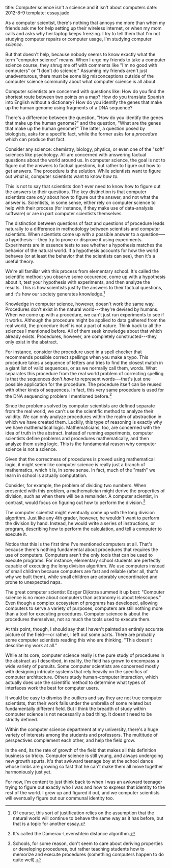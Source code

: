 title: Computer science isn't a science and it isn't about computers
date: 2012-8-9
template: essay.jade

As a computer scientist, there's nothing that annoys me more than when
my friends ask me for help setting up their wireless internet, or when
my mom calls and asks why her laptop keeps freezing. I try to tell
them that I'm not studying computer repairs or computer usage, I'm
studying computer *science*.

But that doesn't help, because nobody seems to know exactly what the
term "computer science" means. When I urge my friends to take a
computer science course, they shrug me off with comments like "I'm no
good with computers" or "I don't do science." Assuming my friends
aren't just unadventurous, there must be some big misconceptions
outside of the computer science community about what computer science
is all about.

Computer scientists are concerned with questions like: How do you find
the shortest route between two points on a map? How do you translate
Spanish into English without a dictionary? How do you identify the
genes that make up the human genome using fragments of a DNA sequence?

There's a difference between the question, "How do you identify the
genes that make up the human genome?" and the question, "What are the
genes that make up the human genome?" The latter, a question posed by
biologists, asks for a specific fact, while the former asks for a
*procedure* which can produce that fact.

Consider any science: chemistry, biology, physics, or even one of the
"soft" sciences like psychology. All are concerned with answering
factual questions about the world around us. In computer science, the
goal is not to figure out the answers to factual questions, but rather
to figure out how to get answers. The procedure *is* the solution.
While scientists want to figure out *what is*, computer scientists
want to know *how to*.

This is not to say that scientists don't ever need to know how to
figure out the answers to their questions. The key distinction is that
computer scientists care *only* about how to figure out the answer,
and not what the answer is. Scientists, in some sense, either rely on
computer science to help with their process (for instance, if they
make use of data-analysis software) or are in part computer scientists
themselves.

The distinction between questions of fact and questions of procedure
leads naturally to a difference in methodology between scientists and
computer scientists. When scientists come up with a possible answer to
a question–––a hypothesis---they try to prove or disprove it using
experiments. Experiments are in essence tests to see whether a
hypothesis matches the behavior of the natural world. If a hypothesis
accounts for how the world behaves (or at least the behavior that the
scientists can see), then it's a useful theory.

We're all familiar with this process from elementary school. It's
called the scientific method: you observe some occurence, come up with
a hypothesis about it, test your hypothesis with experiments, and then
analyze the results. This is how scientists justify the answers to
their factual questions, and it's how our society generates
knowledge.[^2] 

[^2]: Of course, this sort of justification relies on the assumption
that the natural world will continue to behave the same way as it has
before, but that is a topic for another essay.

Knowledge in computer science, however, doesn't work the same way.
Procedures don't exist in the natural world---they're devised by
humans. When we come up with a procedure, we can't just run
experiments to see if it works. Although the procedure might be
applied to data gathered from the real world, the procedure itself is
not a part of nature. Think back to all the sciences I mentioned
before. All of them seek knowledge about that which already exists.
Procedures, however, are completely constructed---they only exist in
the abstract.

For instance, consider the procedure used in a spell checker that
recommends possible correct spellings when you make a typo. This
procedure takes a sequence of letters and tries to find the closest
match in a giant list of valid sequences, or as we normally call them,
words. What separates this procedure from the real world problem of
correcting spelling is that the sequences don't *have* to represent
words---that's just one possible application for the procedure. The
procedure itself can be reused with other kinds of sequences. In fact,
this very same procedure is used for the DNA sequencing problem I
mentioned before.[^3]

[^3]: It's called the Damerau-Levenshtein distance algorithm.

Since the problems solved by computer scientists are defined separate
from the real world, we can't use the scientific method to analyze
their validity. We can only analyze procedures within the realm of
abstraction in which we have created them. Luckily, this type of
reasoning is exactly why we have mathematical logic. Mathematicians,
too, are concerned with the idea of truth in the abstract. Instead of
running experiments, computer scientists define problems and
procedures mathematically, and then analyze them using logic. This is
the fundamental reason why computer science is not a science.

Given that the correctness of procedures is proved using mathematical
logic, it might seem like computer science is really just a branch of
mathematics, which it is, in some sense. In fact, much of the "math"
we learn in school is actually computation.

Consider, for example, the problem of dividing two numbers.  When
presented with this problem, a mathematician might derive the
properties of division, such as when there will be a remainder. A
computer scientist, in contrast, would focus on figuring out how to
perform the division.[^4]

[^4]: Schools, for some reason, don't seem to care about deriving
properties *or* developing procedures, but rather teaching students
how to memorize and execute procedures (something computers happen to
do quite well).

The computer scientist might eventually come up with the long division
algorithm. Just like any 4th grader, however, he wouldn't want to
perform the division by hand. Instead, he would write a series of
instructions, or program, describing how to perform the calculation,
and tell a computer to execute it.

Notice that this is the first time I've mentioned computers at all.
That's because there's nothing fundamental about procedures that
requires the use of computers. Computers aren't the only tools that
can be used to execute programs. For instance, elementary school
students are perfectly capable of executing the long division
algorithm. We use computers instead of small children because
computers are fast and reliable (after all, that's why we built them),
while small children are adorably uncoordinated and prone to
unexpected naps.

The great computer scientist Edsger Dijkstra summed it up best:
"Computer science is no more about computers than astronomy is about
telescopes." Even though a complex ecosystem of programs has
developed, allowing computers to serve a variety of purposes,
computers are still nothing more than a tool for executing procedures.
Computer science is about the procedures themselves, not so much the
tools used to execute them.

At this point, though, I should say that I haven't painted an entirely
accurate picture of the field---or rather, I left out some parts.
There are probably some computer scientists reading this who are
thinking, "This doesn't describe my work at all."

While at its core, computer science really is the pure study of
procedures in the abstract as I described, in reality, the field has
grown to encompass a wide variety of pursuits. Some computer
scientists are concerned mostly with designing intricate systems that
rely heavily on the specifics of computer architecture. Others study
human-computer interaction, which actually does use the scientific
method to determine what types of interfaces work the best for
computer users.

It would be easy to dismiss the outliers and say they are not true
computer scientists, that their work falls under the umbrella of some
related but fundamentally different field. But I think the breadth of
study within computer science is not necessarily a bad thing. It
doesn't need to be strictly defined.

Within the computer science department at my university, there's a
huge variety of interests among the students and professors. The
multitude of perspectives complement each other, and help the field
grow.

In the end, its the rate of growth of the field that makes all this
definition business so tricky. Computer science is still young, and
always undergoing new growth spurts. It's that awkward teenage boy at
the school dance whose limbs are growing so fast that he can't make
them all move together harmoniously just yet.

For now, I'm content to just think back to when I was an awkward
teenager trying to figure out exactly who I was and how to express
that identity to the rest of the world. I grew up and figured it out,
and we computer scientists will eventually figure out our communal
identity too.
